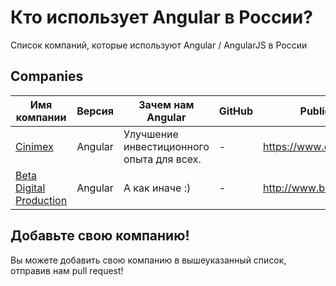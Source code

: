 # Кто использует Angular в России?
Список компаний, которые используют Angular / AngularJS в России

## Companies

| Имя компании | Версия | Зачем нам Angular | GitHub | Public URL |
| ------------ | ------- | ------- | ------- | ------- |
| [Cinimex](https://www.cinimex.ru/) | Angular | Улучшение инвестиционного опыта для всех. | - | https://www.cinimex.ru/ |
| [Beta Digital Production](http://www.betaagency.ru/) | Angular | А как иначе :) | - | http://www.betaagency.ru/ |

## Добавьте свою компанию!

Вы можете добавить свою компанию в вышеуказанный список, отправив нам pull request!
